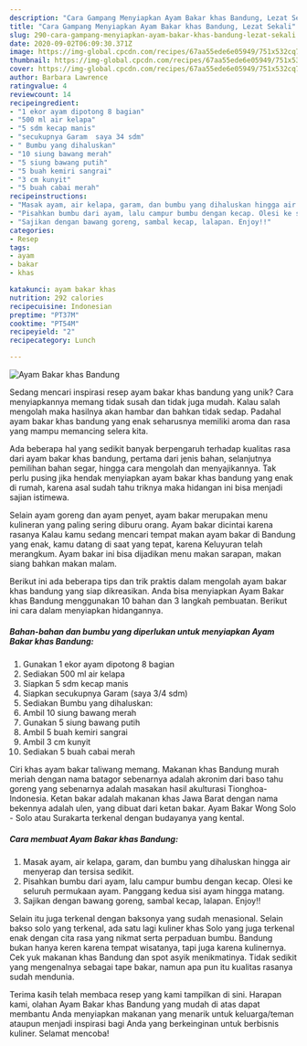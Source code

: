 ```yaml
---
description: "Cara Gampang Menyiapkan Ayam Bakar khas Bandung, Lezat Sekali"
title: "Cara Gampang Menyiapkan Ayam Bakar khas Bandung, Lezat Sekali"
slug: 290-cara-gampang-menyiapkan-ayam-bakar-khas-bandung-lezat-sekali
date: 2020-09-02T06:09:30.371Z
image: https://img-global.cpcdn.com/recipes/67aa55ede6e05949/751x532cq70/ayam-bakar-khas-bandung-foto-resep-utama.jpg
thumbnail: https://img-global.cpcdn.com/recipes/67aa55ede6e05949/751x532cq70/ayam-bakar-khas-bandung-foto-resep-utama.jpg
cover: https://img-global.cpcdn.com/recipes/67aa55ede6e05949/751x532cq70/ayam-bakar-khas-bandung-foto-resep-utama.jpg
author: Barbara Lawrence
ratingvalue: 4
reviewcount: 14
recipeingredient:
- "1 ekor ayam dipotong 8 bagian"
- "500 ml air kelapa"
- "5 sdm kecap manis"
- "secukupnya Garam  saya 34 sdm"
- " Bumbu yang dihaluskan"
- "10 siung bawang merah"
- "5 siung bawang putih"
- "5 buah kemiri sangrai"
- "3 cm kunyit"
- "5 buah cabai merah"
recipeinstructions:
- "Masak ayam, air kelapa, garam, dan bumbu yang dihaluskan hingga air menyerap dan tersisa sedikit."
- "Pisahkan bumbu dari ayam, lalu campur bumbu dengan kecap. Olesi ke seluruh permukaan ayam. Panggang kedua sisi ayam hingga matang."
- "Sajikan dengan bawang goreng, sambal kecap, lalapan. Enjoy!!"
categories:
- Resep
tags:
- ayam
- bakar
- khas

katakunci: ayam bakar khas 
nutrition: 292 calories
recipecuisine: Indonesian
preptime: "PT37M"
cooktime: "PT54M"
recipeyield: "2"
recipecategory: Lunch

---
```



![Ayam Bakar khas Bandung](https://img-global.cpcdn.com/recipes/67aa55ede6e05949/751x532cq70/ayam-bakar-khas-bandung-foto-resep-utama.jpg)

Sedang mencari inspirasi resep ayam bakar khas bandung yang unik? Cara menyiapkannya memang tidak susah dan tidak juga mudah. Kalau salah mengolah maka hasilnya akan hambar dan bahkan tidak sedap. Padahal ayam bakar khas bandung yang enak seharusnya memiliki aroma dan rasa yang mampu memancing selera kita.

Ada beberapa hal yang sedikit banyak berpengaruh terhadap kualitas rasa dari ayam bakar khas bandung, pertama dari jenis bahan, selanjutnya pemilihan bahan segar, hingga cara mengolah dan menyajikannya. Tak perlu pusing jika hendak menyiapkan ayam bakar khas bandung yang enak di rumah, karena asal sudah tahu triknya maka hidangan ini bisa menjadi sajian istimewa.

Selain ayam goreng dan ayam penyet, ayam bakar merupakan menu kulineran yang paling sering diburu orang. Ayam bakar dicintai karena rasanya Kalau kamu sedang mencari tempat makan ayam bakar di Bandung yang enak, kamu datang di saat yang tepat, karena Keluyuran telah merangkum. Ayam bakar ini bisa dijadikan menu makan sarapan, makan siang bahkan makan malam.


Berikut ini ada beberapa tips dan trik praktis dalam mengolah ayam bakar khas bandung yang siap dikreasikan. Anda bisa menyiapkan Ayam Bakar khas Bandung menggunakan 10 bahan dan 3 langkah pembuatan. Berikut ini cara dalam menyiapkan hidangannya.

<!--inarticleads1-->

##### Bahan-bahan dan bumbu yang diperlukan untuk menyiapkan Ayam Bakar khas Bandung:

1. Gunakan 1 ekor ayam dipotong 8 bagian
1. Sediakan 500 ml air kelapa
1. Siapkan 5 sdm kecap manis
1. Siapkan secukupnya Garam  (saya 3/4 sdm)
1. Sediakan  Bumbu yang dihaluskan:
1. Ambil 10 siung bawang merah
1. Gunakan 5 siung bawang putih
1. Ambil 5 buah kemiri sangrai
1. Ambil 3 cm kunyit
1. Sediakan 5 buah cabai merah


Ciri khas ayam bakar taliwang memang. Makanan khas Bandung murah meriah dengan nama batagor sebenarnya adalah akronim dari baso tahu goreng yang sebenarnya adalah masakan hasil akulturasi Tionghoa-Indonesia. Ketan bakar adalah makanan khas Jawa Barat dengan nama bekennya adalah ulen, yang dibuat dari ketan bakar. Ayam Bakar Wong Solo - Solo atau Surakarta terkenal dengan budayanya yang kental. 

<!--inarticleads2-->

##### Cara membuat Ayam Bakar khas Bandung:

1. Masak ayam, air kelapa, garam, dan bumbu yang dihaluskan hingga air menyerap dan tersisa sedikit.
1. Pisahkan bumbu dari ayam, lalu campur bumbu dengan kecap. Olesi ke seluruh permukaan ayam. Panggang kedua sisi ayam hingga matang.
1. Sajikan dengan bawang goreng, sambal kecap, lalapan. Enjoy!!


Selain itu juga terkenal dengan baksonya yang sudah menasional. Selain bakso solo yang terkenal, ada satu lagi kuliner khas Solo yang juga terkenal enak dengan cita rasa yang nikmat serta perpaduan bumbu. Bandung bukan hanya keren karena tempat wisatanya, tapi juga karena kulinernya. Cek yuk makanan khas Bandung dan spot asyik menikmatinya. Tidak sedikit yang mengenalnya sebagai tape bakar, namun apa pun itu kualitas rasanya sudah mendunia. 

Terima kasih telah membaca resep yang kami tampilkan di sini. Harapan kami, olahan Ayam Bakar khas Bandung yang mudah di atas dapat membantu Anda menyiapkan makanan yang menarik untuk keluarga/teman ataupun menjadi inspirasi bagi Anda yang berkeinginan untuk berbisnis kuliner. Selamat mencoba!
